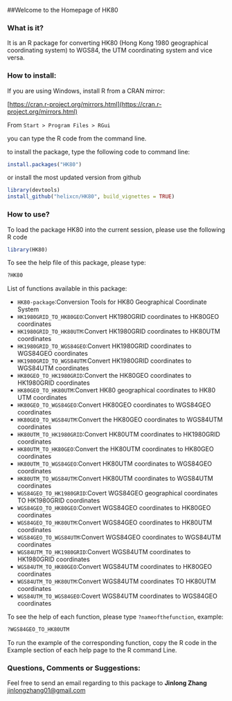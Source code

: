 ##Welcome to the Homepage of HK80

###  What is it?

It is an R package for converting HK80 (Hong Kong 1980 geographical coordinating system) to WGS84, the UTM coordinating system and vice versa.


### How to install:
If you are using Windows, install R from a CRAN mirror:

[https://cran.r-project.org/mirrors.html](https://cran.r-project.org/mirrors.html)

From `Start > Program Files > RGui`

you can type the R code from the command line.

to install the package, type the following code to command line:

```R
install.packages("HK80")
```
or install the most updated version from github

```R
library(devtools)
install_github("helixcn/HK80", build_vignettes = TRUE)
```

### How to use? 

To load the package HK80 into the current session, please use the following R code

```R
library(HK80)
```

To see the help file of this package, please type:

```R
?HK80
```

List of functions available in this package:

*    `HK80-package`:Conversion Tools for HK80 Geographical Coordinate System
*    `HK1980GRID_TO_HK80GEO`:Convert HK1980GRID coordinates to HK80GEO coordinates
*    `HK1980GRID_TO_HK80UTM`:Convert HK1980GRID coordinates to HK80UTM coordinates
*    `HK1980GRID_TO_WGS84GEO`:Convert HK1980GRID coordinates to WGS84GEO coordinates
*    `HK1980GRID_TO_WGS84UTM`:Convert HK1980GRID coordinates to WGS84UTM coordinates
*    `HK80GEO_TO_HK1980GRID`:Convert the HK80GEO coordinates to HK1980GRID coordinates
*    `HK80GEO_TO_HK80UTM`:Convert HK80 geographical coordinates to HK80 UTM coordinates
*    `HK80GEO_TO_WGS84GEO`:Convert HK80GEO coordinates to WGS84GEO coordinates
*    `HK80GEO_TO_WGS84UTM`:Convert the HK80GEO coordinates to WGS84UTM coordinates
*    `HK80UTM_TO_HK1980GRID`:Convert HK80UTM coordinates to HK1980GRID coordinates
*    `HK80UTM_TO_HK80GEO`:Convert the HK80UTM coordinates to HK80GEO coordinates
*    `HK80UTM_TO_WGS84GEO`:Convert HK80UTM coordinates to WGS84GEO coordinates
*    `HK80UTM_TO_WGS84UTM`:Convert HK80UTM coordinates to WGS84UTM coordinates
*    `WGS84GEO_TO_HK1980GRID`:Covert WGS84GEO geographical coordinates TO HK1980GRID coordinates
*    `WGS84GEO_TO_HK80GEO`:Convert WGS84GEO coordinates to HK80GEO coordinates
*    `WGS84GEO_TO_HK80UTM`:Convert WGS84GEO coordinates to HK80UTM coordinates
*    `WGS84GEO_TO_WGS84UTM`:Convert WGS84GEO coordinates to WGS84UTM coordinates
*    `WGS84UTM_TO_HK1980GRID`:Convert WGS84UTM coordinates to HK1980GRID coordinates
*    `WGS84UTM_TO_HK80GEO`:Convert WGS84UTM coordinates to HK80GEO coordinates
*    `WGS84UTM_TO_HK80UTM`:Convert WGS84UTM coordinates TO HK80UTM coordinates
*    `WGS84UTM_TO_WGS84GEO`:Covert WGS84UTM coordinates to WGS84GEO coordinates

To see the help of each function, please type
`?nameofthefunction`, example:

```R
?WGS84GEO_TO_HK80UTM
```

To run the example of the corresponding function, copy the R code in the Example section of each help page to the R command Line.

### Questions, Comments or Suggestions:
Feel free to send an email regarding to this package to **Jinlong Zhang** <jinlongzhang01@gmail.com> 
